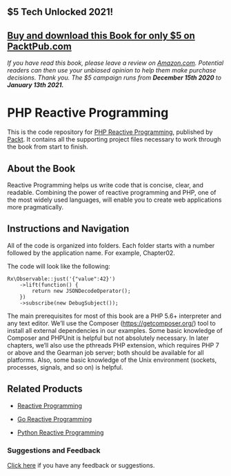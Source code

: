 ## $5 Tech Unlocked 2021!
[Buy and download this Book for only $5 on PacktPub.com](https://www.packtpub.com/product/php-reactive-programming/9781786462879)
-----
*If you have read this book, please leave a review on [Amazon.com](https://www.amazon.com/gp/product/1786462877).     Potential readers can then use your unbiased opinion to help them make purchase decisions. Thank you. The $5 campaign         runs from __December 15th 2020__ to __January 13th 2021.__*

# PHP Reactive Programming
This is the code repository for [PHP Reactive Programming](https://www.packtpub.com/web-development/php-reactive-programming?utm_source=github&utm_medium=repository&utm_campaign=9781786462879), published by [Packt](https://www.packtpub.com/?utm_source=github). It contains all the supporting project files necessary to work through the book from start to finish.
## About the Book
Reactive Programming helps us write code that is concise, clear, and readable. Combining the power of reactive programming and PHP, one of the most widely used languages, will enable you to create web applications more pragmatically.
## Instructions and Navigation
All of the code is organized into folders. Each folder starts with a number followed by the application name. For example, Chapter02.



The code will look like the following:
```
Rx\Observable::just('{"value":42}')
    ->lift(function() {
        return new JSONDecodeOperator();
    })
    ->subscribe(new DebugSubject());
```

The main prerequisites for most of this book are a PHP 5.6+ interpreter and any text editor. We’ll use the Composer (https://getcomposer.org/) tool to install all external dependencies in our examples. Some basic knowledge of Composer and PHPUnit is helpful but not absolutely necessary.
In later chapters, we’ll also use the pthreads PHP extension, which requires PHP 7 or above and the Gearman job server; both should be available for all platforms. Also, some basic knowledge of the Unix environment (sockets, processes, signals, and so on) is helpful.

## Related Products
* [Reactive Programming ](https://www.packtpub.com/application-development/reactive-programming?utm_source=github&utm_medium=repository&utm_campaign=9781785885853)

* [Go Reactive Programming](https://www.packtpub.com/application-development/go-reactive-programming?utm_source=github&utm_medium=repository&utm_campaign=9781787129863)

* [Python Reactive Programming](https://www.packtpub.com/application-development/python-reactive-programming?utm_source=github&utm_medium=repository&utm_campaign=9781786463449)

### Suggestions and Feedback
[Click here](https://docs.google.com/forms/d/e/1FAIpQLSe5qwunkGf6PUvzPirPDtuy1Du5Rlzew23UBp2S-P3wB-GcwQ/viewform) if you have any feedback or suggestions.
